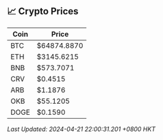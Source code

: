 ## 📈 Crypto Prices

| Coin | Price |
| ---- | ----- |
| BTC | $64874.8870 |
| ETH | $3145.6215 |
| BNB | $573.7071 |
| CRV | $0.4515 |
| ARB | $1.1876 |
| OKB | $55.1205 |
| DOGE | $0.1590 |

_Last Updated: 2024-04-21 22:00:31.201 +0800 HKT_